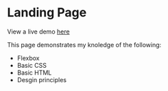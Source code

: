 # Landing Page
View a live demo [here](https://trouty.github.io/Landing-Page/)

This page demonstrates my knoledge of the following:
  - Flexbox
  - Basic CSS
  - Basic HTML
  - Desgin principles
